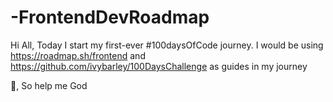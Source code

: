 # -FrontendDevRoadmap

Hi All,
Today I start my first-ever #100daysOfCode journey. 
I would be using https://roadmap.sh/frontend and https://github.com/ivybarley/100DaysChallenge as guides in  my journey 

:crossed_fingers:, So help me God 
